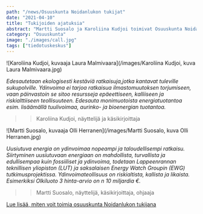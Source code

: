 ```yaml
---
path: "/news/Osuuskunta Noidanlukon tukijat"
date: "2021-04-10"
title: "Tukijoiden ajatuksia"
abstract: "Martti Suosalo ja Karoliina Kudjoi toimivat Osuuskunta Noidanlukon tukijoina"
category: "Osuuskunta"
image: "./images/call.jpg"
tags: ["tiedotuskeskus"]
---
```



![Karoliina Kudjoi, kuvaaja Laura Malmivaara](/images/Karoliina Kudjoi, kuva Laura Malmivaara.jpg)


_Edesautetaan ekologisesti kestäviä ratkaisuja,jotka kantavat tuleville sukupolville. Ydinvoima ei tarjoa ratkaisua ilmastomuutoksen torjumiseen, vaan päinvastoin se sitoo resursseja epäeettiseen, kalliiseen ja riskialttiiseen teollisuuteen. Edesauta monimuotoista energiatuotantoa esim. lisäämällä tuulivoimaa, aurinko- ja bioenergian tuotantoa._
>
>> Karoliina Kudjoi, näyttelijä ja käsikirjoittaja

![Martti Suosalo, kuvaaja Olli Herranen](/images/Martti Suosalo, kuva Olli Herranen.jpg) 


_Uusiutuva energia on ydinvoimaa nopeampi ja taloudellisempi ratkaisu. Siirtyminen uusiutuvaan energiaan on mahdollista, turvallista ja edullisempaa kuin fossiiliset ja ydinvoima, todetaan Lappeenrannan teknillisen yliopiston (LUT) ja saksalaisen Energy Watch Groupin (EWG) tutkimusprojektissa.
Ydinvoimateollisuus on riskialtista, kallista ja likaista. Esimerkiksi  Olkiluoto 3 hinta-arvio on n 10 miljardia €._ 
>
>> Martti Suosalo, näyttelijä, käsikirjoittaja, ohjaaja


[Lue lisää, miten voit toimia osuuskunta Noidanlukon tukijana](https://hanhikivi.center/docs/support) 
